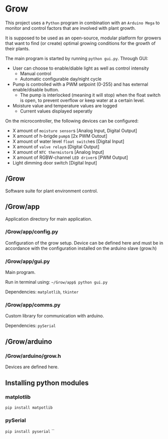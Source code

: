 # Grow
This project uses a `Python` program in combination with an `Arduino Mega` to monitor and control factors that are involved with plant growth.

It is supposed to be used as an open-source, modular platform for growers that want to find (or create) optimal growing conditions for the growth of their plants.

The main program is started by running `python gui.py`. 
Through GUI:
- User can choose to enable/diable light as well as control intensity 
    - Manual control
    - Automatic configurable day/night cycle
- Pump is controlled with a PWM setpoint (0-255) and has external enable/disable button. 
    - The pump is interlocked (meaning it will stop) when the float switch is open, to prevent overflow or keep water at a certain level.
- Moisture value and temperature values are logged
  - Current values displayed seperatly

On the microcontroller, the following devices can be configured:
- X amount of `moisture sensor`s [Analog Input, Digital Output] 
- X amount of h-brigde `pump`s [2x PWM Outout]
- X amount of water level `float switch`es [Digital Input]
- X amount of `valve relay`s [Digital Output]
- X amount of `NTC thermistor`s [Analog Input]
- X amount of RGBW-channel `LED driver`s [PWM Output]
- Light dimming door switch [Digital Input]

## /Grow
Software suite for plant environment control.

## /Grow/app
Application directory for main application. 

### /Grow/app/config.py
Configuration of the grow setup. 
Device can be defined here and must be in accordance with the configuration installed on the arduino slave (grow.h)

### /Grow/app/gui.py
Main program.

Run in terminal using: `~/Grow/app$ python gui.py`

Dependencies: `matplotlib`, `tkinter`

### /Grow/app/comms.py
Custom library for communication with arduino.

Dependencies: `pySerial`

## /Grow/arduino

### /Grow/arduino/grow.h
Devices are defined here.

## Installing python modules
### matplotlib
`pip install matpotlib`

### pySerial
`pip install pyserial`
``
